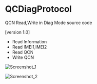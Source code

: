 # QCDiagProtocol

QCN Read,Write in Diag Mode source code

[version 1.0]

 - Read Information
 - Read IMEI1,IMEI2
 - Read QCN
 - Write QCN

![Screenshot_1](https://user-images.githubusercontent.com/71155682/184325039-e25358d9-41e1-4c84-90f8-209e4e5c93b6.png)

![Screenshot_2](https://user-images.githubusercontent.com/71155682/184325218-a4a231b8-a364-4ce9-acf3-84c00e189af9.png)
